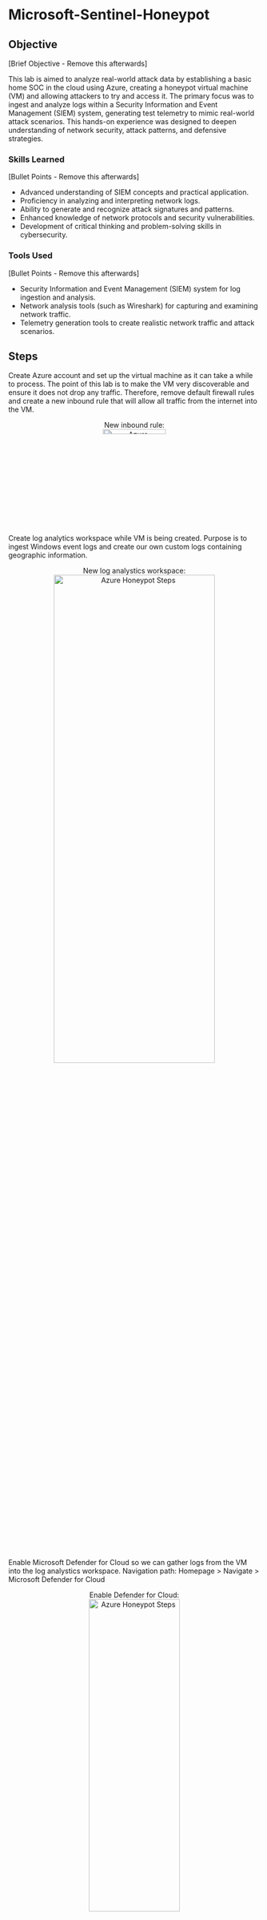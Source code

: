 # Microsoft-Sentinel-Honeypot

## Objective
[Brief Objective - Remove this afterwards]

This lab is aimed to analyze real-world attack data by establishing a basic home SOC in the cloud using Azure, creating a honeypot virtual machine (VM) and allowing attackers to try and access it. The primary focus was to ingest and analyze logs within a Security Information and Event Management (SIEM) system, generating test telemetry to mimic real-world attack scenarios. This hands-on experience was designed to deepen understanding of network security, attack patterns, and defensive strategies.

### Skills Learned
[Bullet Points - Remove this afterwards]

- Advanced understanding of SIEM concepts and practical application.
- Proficiency in analyzing and interpreting network logs.
- Ability to generate and recognize attack signatures and patterns.
- Enhanced knowledge of network protocols and security vulnerabilities.
- Development of critical thinking and problem-solving skills in cybersecurity.

### Tools Used
[Bullet Points - Remove this afterwards]

- Security Information and Event Management (SIEM) system for log ingestion and analysis.
- Network analysis tools (such as Wireshark) for capturing and examining network traffic.
- Telemetry generation tools to create realistic network traffic and attack scenarios.

## Steps

Create Azure account and set up the virtual machine as it can take a while to process. The point of this lab is to make the VM very discoverable and ensure it does not drop any traffic. Therefore, remove default firewall rules and create a new inbound rule that will allow all traffic from the internet into the VM. 
<p align="center">
New inbound rule: <br/>
<img src="https://i.imgur.com/cw3ApsZ.png" height="5%" width="50%" alt="Azure Honeypot Steps"/>
<br />

Create log analytics workspace while VM is being created. Purpose is to ingest Windows event logs and create our own custom logs containing geographic information.
<p align="center">
New log analystics workspace: <br/>
<img src="https://i.imgur.com/IlqxTrJ.png" height="50%" width="80%" alt="Azure Honeypot Steps"/>
<br />

Enable Microsoft Defender for Cloud so we can gather logs from the VM into the log analystics workspace. Navigation path: Homepage > Navigate > Microsoft Defender for Cloud
<p align="center">
Enable Defender for Cloud: <br/>
<img src="https://i.imgur.com/EV7zqRN.png" height="40%" width="60%" alt="Azure Honeypot Steps"/>
<br />

<p align="center">
Connect log analytics workspace with VM: <br/>
<img src="https://i.imgur.com/f040CsZ.png" height="30%" width="40%" alt="Azure Honeypot Steps"/>
<br />

Using remote desktop (RDP) to login into the VM using the VM's public IP address
<p align="center">
VM's IP address: <br/>
<img src="https://i.imgur.com/vaXqTNt.png" height="50%" width="50%" alt="Azure Honeypot Steps"/>
<br />
Connect to VM using RDP: <br/>
<img src="https://i.imgur.com/rddQWQr.png" height="50%" width="50%" alt="Azure Honeypot Steps"/>
<br />
Open another RDP and purposely fail the login: <br/>
<img src="https://i.imgur.com/o9JPjqD.png" height="50%" width="50%" alt="Azure Honeypot Steps"/>
<br />

In remote desktop, open event viewer and focus on Event ID 4625 (Audit Failure). Gather all the failures that tried to log into the VM via RDP. Clicking into the event shows more details including the IP address of those that tried to log into the VM and failed.
<p align="center">
Open another RDP and purposely fail the login: <br/>
<img src="https://i.imgur.com/KLAk6yG.png" height="50%" width="50%" alt="Azure Honeypot Steps"/>
<br />
<br />
Open another RDP and purposely fail the login: <br/>
<img src="https://i.imgur.com/JDDJzx6.png" height="50%" width="50%" alt="Azure Honeypot Steps"/>
<br />

Note that details does not show which country the IP is originating from. We will create a custom log using PowerShell (PS) to programtically retrierve the IP addresses and using an IP geolocation API to generate more information. The custom log will be sent to the log analytics workspace in Azure, then use Sentinel (SIEM) to plot out the different attacker on the map. 

Windows firewall on the VM need to be turned off so it can respond to ICMP echo requests. This results in people discovering the VM faster on the internet. 
<p align="center">
-t for perpetual ping in command prompt (CMD): <br/>
<img src="https://i.imgur.com/cHfkzm9.png" height="50%" width="50%" alt="Azure Honeypot Steps"/>
<br />
Request is timing out so we navigate into VM Windows firewall and disable Domain & Public profile. This is a honeypot so disabling is fine.
<p align="center">
Disabling firewall in VM: <br/>
<img src="https://i.imgur.com/RCvTsVe.png" height="50%" width="50%" alt="Azure Honeypot Steps"/>
<br /> 
<p align="center">
Ping is now working as echo requestes are allowed: <br/>
<img src="https://i.imgur.com/oVSTvzu.png" height="50%" width="50%" alt="Azure Honeypot Steps"/>
<br /> 
